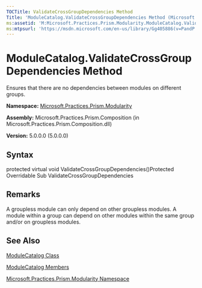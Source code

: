 ```yaml
---
TOCTitle: ValidateCrossGroupDependencies Method
Title: 'ModuleCatalog.ValidateCrossGroupDependencies Method (Microsoft.Practices.Prism.Modularity)'
ms:assetid: 'M:Microsoft.Practices.Prism.Modularity.ModuleCatalog.ValidateCrossGroupDependencies'
ms:mtpsurl: 'https://msdn.microsoft.com/en-us/library/Gg405886(v=PandP.50)'
---
```



# ModuleCatalog.ValidateCrossGroupDependencies Method

Ensures that there are no dependencies between modules on different groups.

**Namespace:** [Microsoft.Practices.Prism.Modularity](https://msdn.microsoft.com/library/microsoft.practices.prism.modularity)
**Assembly:** Microsoft.Practices.Prism.Composition (in Microsoft.Practices.Prism.Composition.dll)

**Version:** 5.0.0.0 (5.0.0.0)

## Syntax

protected virtual void ValidateCrossGroupDependencies()Protected Overridable Sub ValidateCrossGroupDependencies

## Remarks

 A groupless module can only depend on other groupless modules. A module within a group can depend on other modules within the same group and/or on groupless modules.

## See Also

[ModuleCatalog Class](https://msdn.microsoft.com/library/microsoft.practices.prism.modularity.modulecatalog)

[ModuleCatalog Members](https://msdn.microsoft.com/allmembers.t:microsoft.practices.prism.modularity.modulecatalog)

[Microsoft.Practices.Prism.Modularity Namespace](https://msdn.microsoft.com/library/microsoft.practices.prism.modularity)

